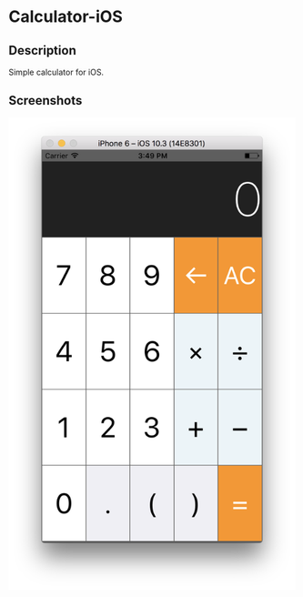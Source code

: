 # Calculator-iOS
## Description
Simple calculator for iOS.
## Screenshots
![screenshot](Screenshots/Screenshot.png)

